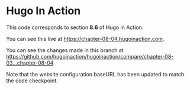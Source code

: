 Hugo In Action
===============

This code corresponds to section **8.6** of Hugo in Action.

You can see this live at https://chapter-08-04.hugoinaction.com.

You can see the changes made in this branch at https://github.com/hugoinaction/hugoinaction/compare/chapter-08-03...chapter-08-04

Note that the website configuration baseURL has been updated to match the code checkpoint.
